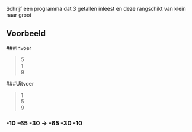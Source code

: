 Schrijf een programma dat 3 getallen inleest en deze rangschikt van klein naar groot
## Voorbeeld  
###Invoer
>5  
>1  
>9  

###Uitvoer
>1   
>5  
>9  

### -10 -65 -30 -> -65 -30 -10
